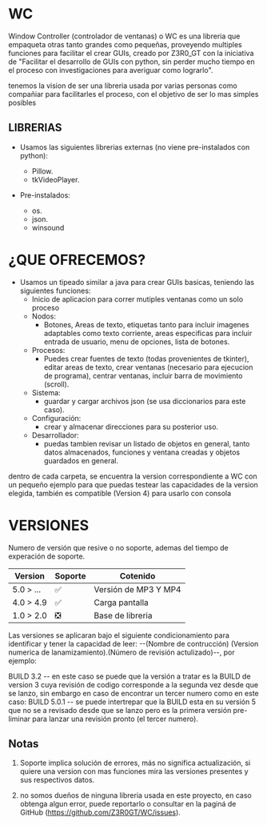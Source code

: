 # WC
Window Controller (controlador de ventanas) o WC es una libreria que empaqueta otras tanto grandes como pequeñas, proveyendo multiples funciones para facilitar el crear GUIs, creado por
Z3R0_GT con la iniciativa de "Facilitar el desarrollo de GUIs con python, sin perder mucho tiempo en el proceso con investigaciones para averiguar como lograrlo".

tenemos la vision de ser una libreria usada por varias personas como compañiar para facilitarles el proceso, con el objetivo de ser lo mas simples posibles

## LIBRERIAS
- Usamos las siguientes librerias externas (no viene pre-instalados con python):
    - Pillow.
    - tkVideoPlayer.

- Pre-instalados:
    - os.
    - json.
    - winsound

# ¿QUE OFRECEMOS?

- Usamos un tipeado similar a java para crear GUIs basicas, teniendo las siguientes funciones:
    - Inicio de aplicacion para correr mutiples ventanas como un solo proceso
    - Nodos:
        - Botones, Areas de texto, etiquetas tanto para incluir imagenes adaptables como texto corriente, areas especificas para incluir entrada de usuario, menu de opciones, lista de botones.
    - Procesos:
        - Puedes crear fuentes de texto (todas provenientes de tkinter), editar areas de texto, crear ventanas (necesario para ejecucion de programa), centrar ventanas, incluir barra de movimiento (scroll).
    - Sistema:
        - guardar y cargar archivos json (se usa diccionarios para este caso).
    - Configuración:
        - crear y almacenar direcciones para su posterior uso.
    - Desarrollador:
        - puedas tambien revisar un listado de objetos en general, tanto datos almacenados, funciones y ventana creadas y objetos guardados en general.

dentro de cada carpeta, se encuentra la version correspondiente a WC con un pequeño ejemplo para que puedas testear las capacidades de la version elegida, también es compatible (Version 4) para usarlo con consola

# VERSIONES
Numero de versión que resive o no soporte, ademas del tiempo de experación de soporte.

| Version    | Soporte                       | Cotenido               |
| -------    | ------------------            | ---------              |
| 5.0 > ...  | :white_check_mark:            |Versión de MP3 Y MP4    |
| 4.0 > 4.9  | :white_check_mark:            |Carga pantalla          |
| 1.0 > 2.0  | :negative_squared_cross_mark: |Base de libreria        |

Las versiones se aplicaran bajo el siguiente condicionamiento para identificar y tener la capacidad de leer:
--(Nombre de contrucción) (Version numerica de lanamizamiento).(Número de revisión actulizado)--, por ejemplo: 

BUILD 3.2   -- en este caso se puede que la versión a tratar es la BUILD de version 3 cuya revisión de codigo corresponde a la segunda vez desde que se lanzo, sin embargo en caso de encontrar un tercer numero como en este caso: 
BUILD 5.0.1 -- se puede intertrepar que la BUILD esta en su versión 5 que no se a revisado desde que se lanzo pero es la primera versión pre-liminar para lanzar una revisión pronto (el tercer numero).

## Notas

1. Soporte implica solución de errores, más no significa actualización, si quiere una version con mas funciones mira las versiones presentes y sus respectivos datos.

2. no somos dueños de ninguna libreria usada en este proyecto, en caso obtenga algun error, puede reportarlo o consultar en la paginá de GitHub (https://github.com/Z3R0GT/WC/issues).
